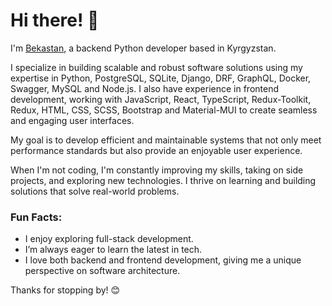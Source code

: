 # Hi there! 👋  
I'm [Bekastan](https://my-bio-hstf.vercel.app/), a backend Python developer based in Kyrgyzstan.  

I specialize in building scalable and robust software solutions using my expertise in Python, PostgreSQL, SQLite, Django, DRF, GraphQL, Docker, Swagger, MySQL and Node.js. I also have experience in frontend development, working with JavaScript, React, TypeScript, Redux-Toolkit, Redux, HTML, CSS, SCSS, Bootstrap and Material-MUI to create seamless and engaging user interfaces.

My goal is to develop efficient and maintainable systems that not only meet performance standards but also provide an enjoyable user experience.

When I'm not coding, I'm constantly improving my skills, taking on side projects, and exploring new technologies. I thrive on learning and building solutions that solve real-world problems.

### Fun Facts:
- I enjoy exploring full-stack development.
- I’m always eager to learn the latest in tech.
- I love both backend and frontend development, giving me a unique perspective on software architecture.

Thanks for stopping by! 😊
